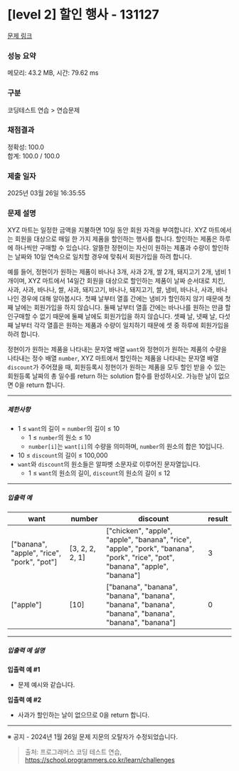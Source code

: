 # [level 2] 할인 행사 - 131127 

[문제 링크](https://school.programmers.co.kr/learn/courses/30/lessons/131127) 

### 성능 요약

메모리: 43.2 MB, 시간: 79.62 ms

### 구분

코딩테스트 연습 > 연습문제

### 채점결과

정확성: 100.0<br/>합계: 100.0 / 100.0

### 제출 일자

2025년 03월 26일 16:35:55

### 문제 설명

<p>XYZ 마트는 일정한 금액을 지불하면 10일 동안 회원 자격을 부여합니다. XYZ 마트에서는 회원을 대상으로 매일 한 가지 제품을 할인하는 행사를 합니다. 할인하는 제품은 하루에 하나씩만 구매할 수 있습니다. 알뜰한 정현이는 자신이 원하는 제품과 수량이 할인하는 날짜와 10일 연속으로 일치할 경우에 맞춰서 회원가입을 하려 합니다.</p>

<p>예를 들어, 정현이가 원하는 제품이 바나나 3개, 사과 2개, 쌀 2개, 돼지고기 2개, 냄비 1개이며, XYZ 마트에서 14일간 회원을 대상으로 할인하는 제품이 날짜 순서대로 치킨, 사과, 사과, 바나나, 쌀, 사과, 돼지고기, 바나나, 돼지고기, 쌀, 냄비, 바나나, 사과, 바나나인 경우에 대해 알아봅시다. 첫째 날부터 열흘 간에는 냄비가 할인하지 않기 때문에 첫째 날에는 회원가입을 하지 않습니다. 둘째 날부터 열흘 간에는 바나나를 원하는 만큼 할인구매할 수 없기 때문에 둘째 날에도 회원가입을 하지 않습니다. 셋째 날, 넷째 날, 다섯째 날부터 각각 열흘은 원하는 제품과 수량이 일치하기 때문에 셋 중 하루에 회원가입을 하려 합니다.</p>

<p>정현이가 원하는 제품을 나타내는 문자열 배열 <code>want</code>와 정현이가 원하는 제품의 수량을 나타내는 정수 배열 <code>number</code>, XYZ 마트에서 할인하는 제품을 나타내는 문자열 배열 <code>discount</code>가 주어졌을 때, 회원등록시 정현이가 원하는 제품을 모두 할인 받을 수 있는 회원등록 날짜의 총 일수를 return 하는 solution 함수를 완성하시오. 가능한 날이 없으면 0을 return 합니다.</p>

<hr>

<h5>제한사항</h5>

<ul>
<li>1 ≤ <code>want</code>의 길이 = <code>number</code>의 길이 ≤ 10

<ul>
<li>1 ≤ <code>number</code>의 원소 ≤ 10</li>
<li><code>number[i]</code>는 <code>want[i]</code>의 수량을 의미하며, <code>number</code>의 원소의 합은 10입니다.</li>
</ul></li>
<li>10 ≤ <code>discount</code>의 길이 ≤ 100,000</li>
<li><code>want</code>와 <code>discount</code>의 원소들은 알파벳 소문자로 이루어진 문자열입니다.

<ul>
<li>1 ≤ <code>want</code>의 원소의 길이, <code>discount</code>의 원소의 길이 ≤ 12</li>
</ul></li>
</ul>

<hr>

<h5>입출력 예</h5>
<table class="table">
        <thead><tr>
<th>want</th>
<th>number</th>
<th>discount</th>
<th>result</th>
</tr>
</thead>
        <tbody><tr>
<td>["banana", "apple", "rice", "pork", "pot"]</td>
<td>[3, 2, 2, 2, 1]</td>
<td>["chicken", "apple", "apple", "banana", "rice", "apple", "pork", "banana", "pork", "rice", "pot", "banana", "apple", "banana"]</td>
<td>3</td>
</tr>
<tr>
<td>["apple"]</td>
<td>[10]</td>
<td>["banana", "banana", "banana", "banana", "banana", "banana", "banana", "banana", "banana", "banana"]</td>
<td>0</td>
</tr>
</tbody>
      </table>
<hr>

<h5>입출력 예 설명</h5>

<p><strong>입출력 예 #1</strong></p>

<ul>
<li>문제 예시와 같습니다.</li>
</ul>

<p><strong>입출력 예 #2</strong></p>

<ul>
<li>사과가 할인하는 날이 없으므로 0을 return 합니다.</li>
</ul>

<hr>

<p>※ 공지 - 2024년 1월 26일 문제 지문의 오탈자가 수정되었습니다.</p>


> 출처: 프로그래머스 코딩 테스트 연습, https://school.programmers.co.kr/learn/challenges